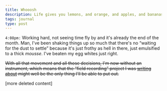 ```yaml
---
title: Whooosh
description: Life gives you lemons, and orange, and apples, and bananas and you gotta choose wisely, or else...!
tags: journal
type: post
---
```


`4:08pm:` Working hard, not seeing time fly by and it's already the end of the month. Man, I've been shaking things up so much that there's no “waiting for the dust to settle” because it's just frothy as hell in there, just emulsified to a thick _mousse_. I've beaten my egg whites just right.

~~With all that movement and all those decisions, I'm now without an instrument, which means that the “field recording” project I was [writing about](/blog/2019-04-04/untitled/#@2:19pm) might well be the only thing I'll be able to put out.~~

[more deleted content]
